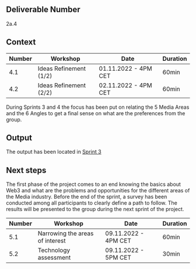 ## Deliverable Number
2a.4

## Context

| Number        | Workshop      | Date         | Duration     |
| ------------- | ------------- |------------- |------------- |
| 4.1 | Ideas Refinement  (1/2) |01.11.2022 - 4PM CET|60min|
| 4.2 | Ideas Refinement  (2/2) |02.11.2022 - 4PM CET|60min|

During Sprints 3 and 4 the focus has been put on relating the 5 Media Areas and the 6 Angles to get a final sense on what are the preferences from the group.

## Output

The output has been located in [Sprint 3](https://github.com/CogencyWeb3/Web3MediaPilot/blob/main/Deliverables/Cogency-Deliverable_2a3.md)

## Next steps

The first phase of the project comes to an end knowing the basics about Web3 and what are the problems and opportunities for the different areas of the Media industry. Before the end of the sprint, a survey has been conducted among all participants to clearly define a path to follow. The results will be presented to the group during the next sprint of the project.

| Number        | Workshop      | Date         | Duration     |
| ------------- | ------------- |------------- |------------- |
| 5.1 | Narrowing the areas of interest |09.11.2022 - 4PM CET|60min|
| 5.2 | Technology assessment  |09.11.2022 - 5PM CET|30min|
